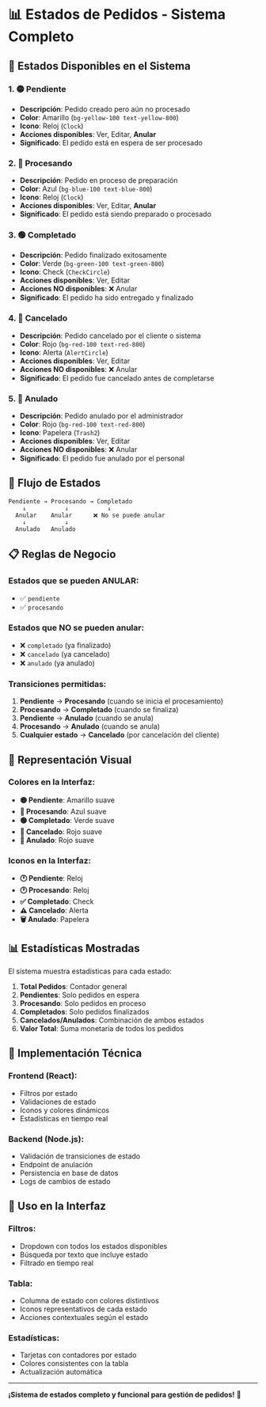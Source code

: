 # 📊 Estados de Pedidos - Sistema Completo

## 🎯 **Estados Disponibles en el Sistema**

### 1. **🟡 Pendiente**
- **Descripción**: Pedido creado pero aún no procesado
- **Color**: Amarillo (`bg-yellow-100 text-yellow-800`)
- **Icono**: Reloj (`Clock`)
- **Acciones disponibles**: Ver, Editar, **Anular**
- **Significado**: El pedido está en espera de ser procesado

### 2. **🔵 Procesando**
- **Descripción**: Pedido en proceso de preparación
- **Color**: Azul (`bg-blue-100 text-blue-800`)
- **Icono**: Reloj (`Clock`)
- **Acciones disponibles**: Ver, Editar, **Anular**
- **Significado**: El pedido está siendo preparado o procesado

### 3. **🟢 Completado**
- **Descripción**: Pedido finalizado exitosamente
- **Color**: Verde (`bg-green-100 text-green-800`)
- **Icono**: Check (`CheckCircle`)
- **Acciones disponibles**: Ver, Editar
- **Acciones NO disponibles**: ❌ Anular
- **Significado**: El pedido ha sido entregado y finalizado

### 4. **🔴 Cancelado**
- **Descripción**: Pedido cancelado por el cliente o sistema
- **Color**: Rojo (`bg-red-100 text-red-800`)
- **Icono**: Alerta (`AlertCircle`)
- **Acciones disponibles**: Ver, Editar
- **Acciones NO disponibles**: ❌ Anular
- **Significado**: El pedido fue cancelado antes de completarse

### 5. **🔴 Anulado**
- **Descripción**: Pedido anulado por el administrador
- **Color**: Rojo (`bg-red-100 text-red-800`)
- **Icono**: Papelera (`Trash2`)
- **Acciones disponibles**: Ver, Editar
- **Acciones NO disponibles**: ❌ Anular
- **Significado**: El pedido fue anulado por el personal

## 🔄 **Flujo de Estados**

```
Pendiente → Procesando → Completado
    ↓           ↓           ↓
  Anular    Anular      ❌ No se puede anular
    ↓           ↓
  Anulado   Anulado
```

## 📋 **Reglas de Negocio**

### **Estados que se pueden ANULAR:**
- ✅ `pendiente`
- ✅ `procesando`

### **Estados que NO se pueden anular:**
- ❌ `completado` (ya finalizado)
- ❌ `cancelado` (ya cancelado)
- ❌ `anulado` (ya anulado)

### **Transiciones permitidas:**
1. **Pendiente** → **Procesando** (cuando se inicia el procesamiento)
2. **Procesando** → **Completado** (cuando se finaliza)
3. **Pendiente** → **Anulado** (cuando se anula)
4. **Procesando** → **Anulado** (cuando se anula)
5. **Cualquier estado** → **Cancelado** (por cancelación del cliente)

## 🎨 **Representación Visual**

### **Colores en la Interfaz:**
- **🟡 Pendiente**: Amarillo suave
- **🔵 Procesando**: Azul suave  
- **🟢 Completado**: Verde suave
- **🔴 Cancelado**: Rojo suave
- **🔴 Anulado**: Rojo suave

### **Iconos en la Interfaz:**
- **🕐 Pendiente**: Reloj
- **🕐 Procesando**: Reloj
- **✅ Completado**: Check
- **⚠️ Cancelado**: Alerta
- **🗑️ Anulado**: Papelera

## 📊 **Estadísticas Mostradas**

El sistema muestra estadísticas para cada estado:

1. **Total Pedidos**: Contador general
2. **Pendientes**: Solo pedidos en espera
3. **Procesando**: Solo pedidos en proceso
4. **Completados**: Solo pedidos finalizados
5. **Cancelados/Anulados**: Combinación de ambos estados
6. **Valor Total**: Suma monetaria de todos los pedidos

## 🔧 **Implementación Técnica**

### **Frontend (React):**
- Filtros por estado
- Validaciones de estado
- Iconos y colores dinámicos
- Estadísticas en tiempo real

### **Backend (Node.js):**
- Validación de transiciones de estado
- Endpoint de anulación
- Persistencia en base de datos
- Logs de cambios de estado

## 🚀 **Uso en la Interfaz**

### **Filtros:**
- Dropdown con todos los estados disponibles
- Búsqueda por texto que incluye estado
- Filtrado en tiempo real

### **Tabla:**
- Columna de estado con colores distintivos
- Iconos representativos de cada estado
- Acciones contextuales según el estado

### **Estadísticas:**
- Tarjetas con contadores por estado
- Colores consistentes con la tabla
- Actualización automática

---

**¡Sistema de estados completo y funcional para gestión de pedidos!** 🎯








